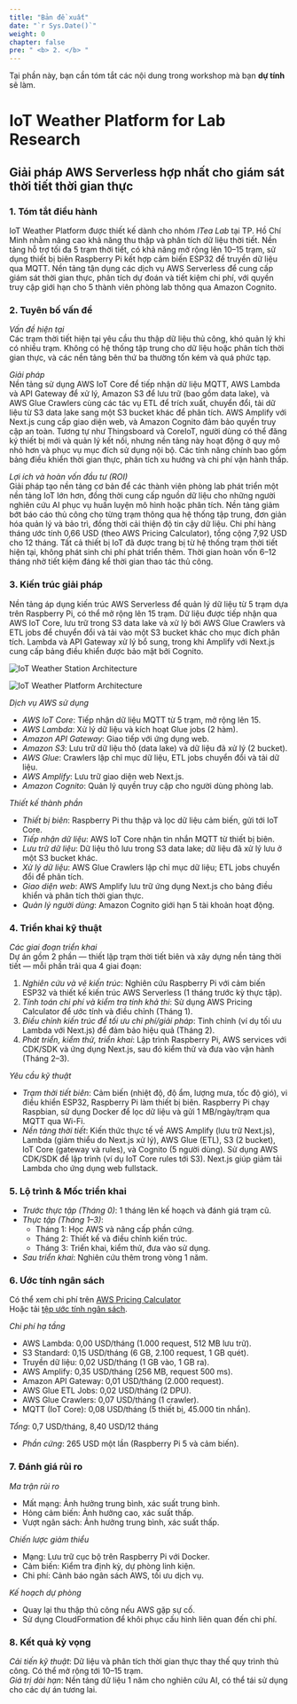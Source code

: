 ```yaml
---
title: "Bản đề xuất"
date: "`r Sys.Date()`"
weight: 0
chapter: false
pre: " <b> 2. </b> "
---
```



Tại phần này, bạn cần tóm tắt các nội dung trong workshop mà bạn **dự tính** sẽ làm.

# IoT Weather Platform for Lab Research
## Giải pháp AWS Serverless hợp nhất cho giám sát thời tiết thời gian thực

### 1. Tóm tắt điều hành
IoT Weather Platform được thiết kế dành cho nhóm *ITea Lab* tại TP. Hồ Chí Minh nhằm nâng cao khả năng thu thập và phân tích dữ liệu thời tiết. Nền tảng hỗ trợ tối đa 5 trạm thời tiết, có khả năng mở rộng lên 10–15 trạm, sử dụng thiết bị biên Raspberry Pi kết hợp cảm biến ESP32 để truyền dữ liệu qua MQTT. Nền tảng tận dụng các dịch vụ AWS Serverless để cung cấp giám sát thời gian thực, phân tích dự đoán và tiết kiệm chi phí, với quyền truy cập giới hạn cho 5 thành viên phòng lab thông qua Amazon Cognito.

### 2. Tuyên bố vấn đề
*Vấn đề hiện tại*  
Các trạm thời tiết hiện tại yêu cầu thu thập dữ liệu thủ công, khó quản lý khi có nhiều trạm. Không có hệ thống tập trung cho dữ liệu hoặc phân tích thời gian thực, và các nền tảng bên thứ ba thường tốn kém và quá phức tạp.

*Giải pháp*  
Nền tảng sử dụng AWS IoT Core để tiếp nhận dữ liệu MQTT, AWS Lambda và API Gateway để xử lý, Amazon S3 để lưu trữ (bao gồm data lake), và AWS Glue Crawlers cùng các tác vụ ETL để trích xuất, chuyển đổi, tải dữ liệu từ S3 data lake sang một S3 bucket khác để phân tích. AWS Amplify với Next.js cung cấp giao diện web, và Amazon Cognito đảm bảo quyền truy cập an toàn. Tương tự như Thingsboard và CoreIoT, người dùng có thể đăng ký thiết bị mới và quản lý kết nối, nhưng nền tảng này hoạt động ở quy mô nhỏ hơn và phục vụ mục đích sử dụng nội bộ. Các tính năng chính bao gồm bảng điều khiển thời gian thực, phân tích xu hướng và chi phí vận hành thấp.

*Lợi ích và hoàn vốn đầu tư (ROI)*  
Giải pháp tạo nền tảng cơ bản để các thành viên phòng lab phát triển một nền tảng IoT lớn hơn, đồng thời cung cấp nguồn dữ liệu cho những người nghiên cứu AI phục vụ huấn luyện mô hình hoặc phân tích. Nền tảng giảm bớt báo cáo thủ công cho từng trạm thông qua hệ thống tập trung, đơn giản hóa quản lý và bảo trì, đồng thời cải thiện độ tin cậy dữ liệu. Chi phí hàng tháng ước tính 0,66 USD (theo AWS Pricing Calculator), tổng cộng 7,92 USD cho 12 tháng. Tất cả thiết bị IoT đã được trang bị từ hệ thống trạm thời tiết hiện tại, không phát sinh chi phí phát triển thêm. Thời gian hoàn vốn 6–12 tháng nhờ tiết kiệm đáng kể thời gian thao tác thủ công.

### 3. Kiến trúc giải pháp
Nền tảng áp dụng kiến trúc AWS Serverless để quản lý dữ liệu từ 5 trạm dựa trên Raspberry Pi, có thể mở rộng lên 15 trạm. Dữ liệu được tiếp nhận qua AWS IoT Core, lưu trữ trong S3 data lake và xử lý bởi AWS Glue Crawlers và ETL jobs để chuyển đổi và tải vào một S3 bucket khác cho mục đích phân tích. Lambda và API Gateway xử lý bổ sung, trong khi Amplify với Next.js cung cấp bảng điều khiển được bảo mật bởi Cognito.

![IoT Weather Station Architecture](/images/2-Proposal/edge_architecture.jpeg)

![IoT Weather Platform Architecture](/images/2-Proposal/platform_architecture.jpeg)

*Dịch vụ AWS sử dụng*
- *AWS IoT Core*: Tiếp nhận dữ liệu MQTT từ 5 trạm, mở rộng lên 15.
- *AWS Lambda*: Xử lý dữ liệu và kích hoạt Glue jobs (2 hàm).
- *Amazon API Gateway*: Giao tiếp với ứng dụng web.
- *Amazon S3*: Lưu trữ dữ liệu thô (data lake) và dữ liệu đã xử lý (2 bucket).
- *AWS Glue*: Crawlers lập chỉ mục dữ liệu, ETL jobs chuyển đổi và tải dữ liệu.
- *AWS Amplify*: Lưu trữ giao diện web Next.js.
- *Amazon Cognito*: Quản lý quyền truy cập cho người dùng phòng lab.

*Thiết kế thành phần*
- *Thiết bị biên*: Raspberry Pi thu thập và lọc dữ liệu cảm biến, gửi tới IoT Core.
- *Tiếp nhận dữ liệu*: AWS IoT Core nhận tin nhắn MQTT từ thiết bị biên.
- *Lưu trữ dữ liệu*: Dữ liệu thô lưu trong S3 data lake; dữ liệu đã xử lý lưu ở một S3 bucket khác.
- *Xử lý dữ liệu*: AWS Glue Crawlers lập chỉ mục dữ liệu; ETL jobs chuyển đổi để phân tích.
- *Giao diện web*: AWS Amplify lưu trữ ứng dụng Next.js cho bảng điều khiển và phân tích thời gian thực.
- *Quản lý người dùng*: Amazon Cognito giới hạn 5 tài khoản hoạt động.

### 4. Triển khai kỹ thuật
*Các giai đoạn triển khai*  
Dự án gồm 2 phần — thiết lập trạm thời tiết biên và xây dựng nền tảng thời tiết — mỗi phần trải qua 4 giai đoạn:
1. *Nghiên cứu và vẽ kiến trúc*: Nghiên cứu Raspberry Pi với cảm biến ESP32 và thiết kế kiến trúc AWS Serverless (1 tháng trước kỳ thực tập).
2. *Tính toán chi phí và kiểm tra tính khả thi*: Sử dụng AWS Pricing Calculator để ước tính và điều chỉnh (Tháng 1).
3. *Điều chỉnh kiến trúc để tối ưu chi phí/giải pháp*: Tinh chỉnh (ví dụ tối ưu Lambda với Next.js) để đảm bảo hiệu quả (Tháng 2).
4. *Phát triển, kiểm thử, triển khai*: Lập trình Raspberry Pi, AWS services với CDK/SDK và ứng dụng Next.js, sau đó kiểm thử và đưa vào vận hành (Tháng 2–3).

*Yêu cầu kỹ thuật*
- *Trạm thời tiết biên*: Cảm biến (nhiệt độ, độ ẩm, lượng mưa, tốc độ gió), vi điều khiển ESP32, Raspberry Pi làm thiết bị biên. Raspberry Pi chạy Raspbian, sử dụng Docker để lọc dữ liệu và gửi 1 MB/ngày/trạm qua MQTT qua Wi-Fi.
- *Nền tảng thời tiết*: Kiến thức thực tế về AWS Amplify (lưu trữ Next.js), Lambda (giảm thiểu do Next.js xử lý), AWS Glue (ETL), S3 (2 bucket), IoT Core (gateway và rules), và Cognito (5 người dùng). Sử dụng AWS CDK/SDK để lập trình (ví dụ IoT Core rules tới S3). Next.js giúp giảm tải Lambda cho ứng dụng web fullstack.

### 5. Lộ trình & Mốc triển khai
- *Trước thực tập (Tháng 0)*: 1 tháng lên kế hoạch và đánh giá trạm cũ.
- *Thực tập (Tháng 1–3)*:
    - Tháng 1: Học AWS và nâng cấp phần cứng.
    - Tháng 2: Thiết kế và điều chỉnh kiến trúc.
    - Tháng 3: Triển khai, kiểm thử, đưa vào sử dụng.
- *Sau triển khai*: Nghiên cứu thêm trong vòng 1 năm.

### 6. Ước tính ngân sách
Có thể xem chi phí trên [AWS Pricing Calculator](https://calculator.aws/#/estimate?id=621f38b12a1ef026842ba2ddfe46ff936ed4ab01)  
Hoặc tải [tệp ước tính ngân sách](../attachments/budget_estimation.pdf).

*Chi phí hạ tầng*
- AWS Lambda: 0,00 USD/tháng (1.000 request, 512 MB lưu trữ).
- S3 Standard: 0,15 USD/tháng (6 GB, 2.100 request, 1 GB quét).
- Truyền dữ liệu: 0,02 USD/tháng (1 GB vào, 1 GB ra).
- AWS Amplify: 0,35 USD/tháng (256 MB, request 500 ms).
- Amazon API Gateway: 0,01 USD/tháng (2.000 request).
- AWS Glue ETL Jobs: 0,02 USD/tháng (2 DPU).
- AWS Glue Crawlers: 0,07 USD/tháng (1 crawler).
- MQTT (IoT Core): 0,08 USD/tháng (5 thiết bị, 45.000 tin nhắn).

*Tổng*: 0,7 USD/tháng, 8,40 USD/12 tháng
- *Phần cứng*: 265 USD một lần (Raspberry Pi 5 và cảm biến).

### 7. Đánh giá rủi ro
*Ma trận rủi ro*
- Mất mạng: Ảnh hưởng trung bình, xác suất trung bình.
- Hỏng cảm biến: Ảnh hưởng cao, xác suất thấp.
- Vượt ngân sách: Ảnh hưởng trung bình, xác suất thấp.

*Chiến lược giảm thiểu*
- Mạng: Lưu trữ cục bộ trên Raspberry Pi với Docker.
- Cảm biến: Kiểm tra định kỳ, dự phòng linh kiện.
- Chi phí: Cảnh báo ngân sách AWS, tối ưu dịch vụ.

*Kế hoạch dự phòng*
- Quay lại thu thập thủ công nếu AWS gặp sự cố.
- Sử dụng CloudFormation để khôi phục cấu hình liên quan đến chi phí.

### 8. Kết quả kỳ vọng
*Cải tiến kỹ thuật*: Dữ liệu và phân tích thời gian thực thay thế quy trình thủ công. Có thể mở rộng tới 10–15 trạm.  
*Giá trị dài hạn*: Nền tảng dữ liệu 1 năm cho nghiên cứu AI, có thể tái sử dụng cho các dự án tương lai.